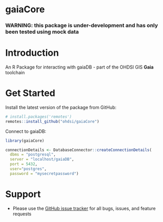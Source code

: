 # gaiaCore

### WARNING: this package is under-development and has only been tested using mock data

# Introduction
An R Package for interacting with gaiaDB - part of the OHDSI GIS **Gaia** toolchain

# Get Started

Install the latest version of the package from GitHub:
```R
# install.packages('remotes')
remotes::install_github("ohdsi/gaiaCore")
```

Connect to gaiaDB:
```R
library(gaiaCore)

connectionDetails <- DatabaseConnector::createConnectionDetails(
  dbms = "postgresql",
  server = "localhost/gaiaDB",
  port = 5432,
  user="postgres",
  password = "mysecretpassword") 
```

# Support
-   Please use the <a href="https://github.com/OHDSI/gaiaCore/issues?q=sort%3Aupdated-desc+is%3Aissue+is%3Aopen">GitHub issue tracker</a> for all bugs, issues, and feature requests
